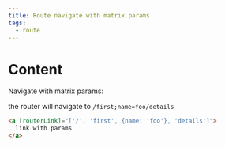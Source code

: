 ```yaml
---
title: Route navigate with matrix params
tags:
  - route
---
```

# Content

Navigate with matrix params:

the router will navigate to `/first;name=foo/details`
```html
<a [routerLink]="['/', 'first', {name: 'foo'}, 'details']">
  link with params
</a>
```

